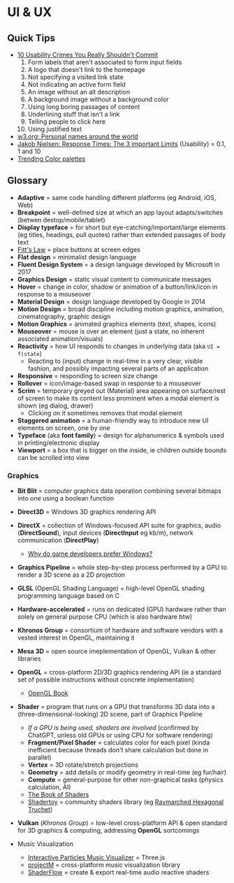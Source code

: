 # UI & UX

## Quick Tips

* [10 Usability Crimes You Really Shouldn't Commit](https://line25.com/articles/10-usability-crimes-you-really-shouldnt-commit)
  1. Form labels that aren't associated to form input fields
  2. A logo that doesn't link to the homepage
  3. Not specifying a visited link state
  4. Not indicating an active form field
  5. An image without an alt description
  6. A background image without a background color
  7. Using long boring passages of content
  8. Underlining stuff that isn't a link
  9. Telling people to click here
  10. Using justified text
* [w3.org: Personal names around the world](https://www.w3.org/International/questions/qa-personal-names)
* [Jakob Nielsen: Response Times: The 3 important Limits](https://www.nngroup.com/articles/response-times-3-important-limits) (Usability) = 0.1, 1 and 10
* [Trending Color palettes](https://coolors.co/palettes/trending)

## Glossary

* **Adaptive** = same code handling different platforms (eg Android, iOS, Web)
* **Breakpoint** = well-defined size at which an app layout adapts/switches (betwen destop/mobile/tablet)
* **Display typeface** = for short but eye-catching/important/large elements (eg titles, headings, pull quotes) rather than extended passages of body text
* [Fitt's Law](https://en.wikipedia.org/wiki/Fitts%27s_law#Implications_for_UI_design) = place buttons at screen edges
* **Flat design** = minimalist design language
* **Fluent Design System** = a design language developed by Microsoft in 2017
* **Graphics Design** = static visual content to communicate messages
* **Hover** = change in color, shadow or animation of a button/link/icon in response to a mouseover
* **Material Design** = design language developed by Google in 2014
* **Motion Design** = broad discipline including motion graphics, animation, cinematography, graphic design
* **Motion Graphics** = animated graphics elements (text, shapes, icons)
* **Mouseover** = mouse is over an element (just a state, no inherent associated animation/visuals)
* **Reactivity** = how UI responds to changes in underlying data (aka `UI = f(state`)
  * Reacting to (input) change in real-time in a very clear, visible fashion, and possibly impacting several parts of an application
* **Responsive** = responding to screen size change
* **Rollover** = icon/image-based swap in response to a mouseover
* **Scrim** = temporary greyed out (Material) area appearing on surface/rest of screen to make its content less prominent when a modal element is shown (eg dialog, drawer)
  * Clicking on it sometimes removes that modal element
* **Staggered animation** = a human-friendly way to introduce new UI elements on screen, one by one
* **Typeface** (aka **font family**) = design for alphanumerics & symbols used in printing/electronic display
* **Viewport** = a box that is bigger on the inside, ie children outside bounds can be scrolled into view

### Graphics

* **Bit Blit** = computer graphics data operation combining several bitmaps into one using a boolean function
* **Direct3D** = Windows 3D graphics rendering API
* **DirectX** = collection of Windows-focused API suite for graphics, audio (**DirectSound**), input devices (**DirectInput** eg kb/m), network communication (**DirectPlay**)
  * [Why do game developers prefer Windows?](https://softwareengineering.stackexchange.com/a/88055)
* **Graphics Pipeline** = whole step-by-step process performed by a GPU to render a 3D scene as a 2D projection
* **GLSL** (OpenGL Shading Language) = high-level OpenGL shading programming language based on C
* **Hardware-accelerated** = runs on dedicated (GPU) hardware rather than solely on general purpose CPU (which is also hardware btw)
* **Khronos Group** = consortium of hardware and software vendors with a vested interest in OpenGL, maintaining it
* **Mesa 3D** = open source imeplementation of OpenGL, Vulkan & other libraries
* **OpenGL** = cross-platform 2D/3D graphics rendering API (ie a standard set of possible instructions without concrete implementation)
  * [OpenGL Book](https://openglbook.com)
* **Shader** = program that runs on a GPU that transforms 3D data into a (three-dimensional-looking) 2D scene, part of Graphics Pipeline
  * _If a GPU is being used, shaders are involved_ (confirmed by ChatGPT, unless old GPUs or using CPU for software rendering)
  * **Fragment/Pixel Shader** = calculates color for each pixel (kinda inefficient because threads don't share calculation but done in parallel)
  * **Vertex** = 3D rotate/stretch projections
  * **Geometry** = add details or modify geometry in real-time (eg fur/hair)
  * **Compute** = general-purpose for other non-graphical tasks (physics calculation, AI)
  * [The Book of Shaders](https://thebookofshaders.com)
  * [Shadertoy](https://www.shadertoy.com) = community shaders library (eg [Raymarched Hexagonal Truchet](https://www.shadertoy.com/view/4td3zj))
* **Vulkan** (_Khronos Group_) = low-level cross-platform API & open standard for 3D graphics & computing, addressing **OpenGL** sortcomings

* Music Visualization
  * [Interactive Particles Music Visualizer](https://github.com/tgcnzn/Interactive-Particles-Music-Visualizer) = Three.js
  * [projectM](https://github.com/projectM-visualizer/projectm) = cross-platform music visualization library
  * [ShaderFlow](https://github.com/BrokenSource/ShaderFlow) = create & export real-time audio reactive shaders
